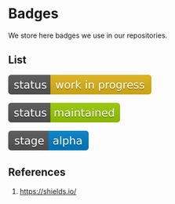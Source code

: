 # Badges
We store here badges we use in our repositories.

## List
![work in progress](status-work-in-progress.svg)

![maintained](status-maintained.svg)

![stage alpha](stage-alpha.svg)

## References
1. https://shields.io/
